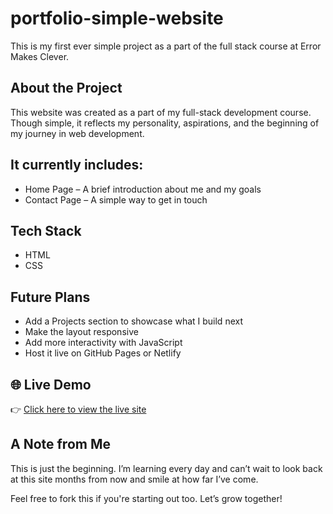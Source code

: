 # portfolio-simple-website
This is my first ever simple project as a part of the full stack course at Error Makes Clever.

## About the Project

This website was created as a part of my full-stack development course. Though simple, it reflects my personality, aspirations, and the beginning of my journey in web development.

 ## It currently includes:
- Home Page – A brief introduction about me and my goals
- Contact Page – A simple way to get in touch 

## Tech Stack
 
- HTML
- CSS

## Future Plans

- Add a Projects section to showcase what I build next  
- Make the layout responsive  
- Add more interactivity with JavaScript  
- Host it live on GitHub Pages or Netlify

## 🌐 Live Demo

👉 [Click here to view the live site](#)  

 
 ## A Note from Me

This is just the beginning. I’m learning every day and can’t wait to look back at this site months from now and smile at how far I’ve come.

Feel free to fork this if you're starting out too. Let’s grow together! 

